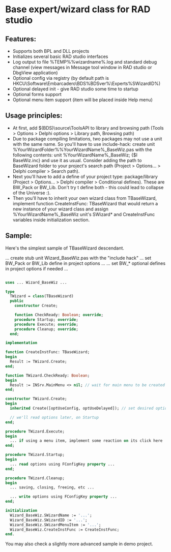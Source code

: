 Base expert/wizard class for RAD studio
=======================================

Features:
--------
* Supports both BPL and DLL projects
* Initializes several basic RAD studio interfaces
* Log output to file %TEMP%\%wizardname%.log and standard debug channel (view messages in Message tool window in RAD studio or DbgView application)
* Optional config via registry (by default path is HKCU\Software\Embarcadero\BDS\%BDSver%\Experts\%SWizardID%)
* Optional delayed init - give RAD studio some time to startup
* Optional forms support
* Optional menu item support (item will be placed inside Help menu)

Usage principles:
----------------
* At first, add $(BDS)\source\ToolsAPI to library and browsing path (Tools > Options > Delphi options > Library path, Browsing path)
* Due to package compiling limitations, two packages may not use a unit with the same name. So you'll have to use include-hack: create unit %YourWizardFolder%\%YourWizardName%_BaseWiz.pas with the following contents:
   unit %YourWizardName%_BaseWiz;
   {$I BaseWiz.inc}
and use it as usual. Consider adding the path to BaseWizard folder to your project's search path (Project > Options... > Delphi compiler > Search path).
* Next you'll have to add a define of your project type: package/library (Project > Options... > Delphi compiler > Conditional defines). These are BW_Pack or BW_Lib. Don't try t define both - this could lead to collapse of the Universe :).
* Then you'll have to inherit your own wizard class from TBaseWizard, implement function  CreateInstFunc: TBaseWizard that would return a new instance of your wizard class and assign %YourWizardName%_BaseWiz unit's SWizard* and CreateInstFunc variables inside initialization section.

Sample:
------
Here's the simplest sample of TBaseWizard descendant.

... create stub unit Wizard_BaseWiz.pas with the "include hack"
... set BW_Pack or BW_Lib define in project options ...
... set BW_* optional defines in project options if needed ...

```pascal

uses ... Wizard_BaseWiz ...

type
  TWizard = class(TBaseWizard)
  public
    constructor Create;

    function CheckReady: Boolean; override;
    procedure Startup; override;
    procedure Execute; override;
    procedure Cleanup; override;
  end;

implementation

function CreateInstFunc: TBaseWizard;
begin
  Result := TWizard.Create;
end;

function TWizard.CheckReady: Boolean;
begin
  Result := INSrv.MainMenu <> nil; // wait for main menu to be created
end;

constructor TWizard.Create;
begin
  inherited Create([optUseConfig, optUseDelayed]); // set desired options

  // we'll read options later, on Startup
end;

procedure TWizard.Execute;
begin
  ... if using a menu item, implement some reaction on its click here ...
end;

procedure TWizard.Startup;
begin
  ... read options using FConfigKey property ...
end;

procedure TWizard.Cleanup;
begin
  ... saving, closing, freeing, etc ...

  ... write options using FConfigKey property ...
end;

initialization
  Wizard_BaseWiz.SWizardName := '...';
  Wizard_BaseWiz.SWizardID := '...';
  Wizard_BaseWiz.SWizardMenuItem := '...';
  Wizard_BaseWiz.CreateInstFunc := CreateInstFunc;
end.
```

You may also check a slightly more advanced sample in demo project.